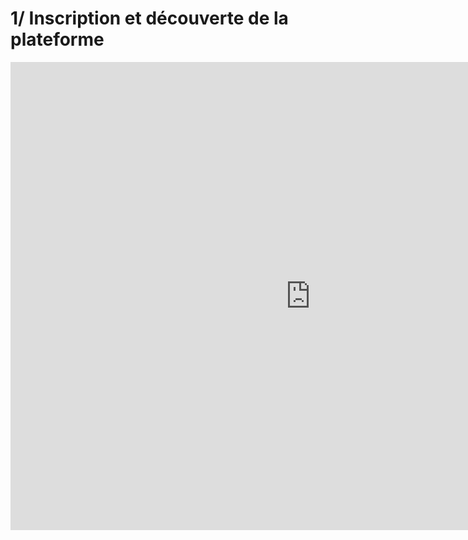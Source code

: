 # 1/ Inscription et découverte de la plateforme

<iframe src="https://docs.google.com/presentation/d/e/2PACX-1vSS9B6_JQcdUoPD48npzju0JQhjLDlh2StPcJFoltq1v0DZRU-Y24-FtGFL0JpIGPoTPI8yCmOuB8Lu/embed?start=false&loop=false&delayms=3000" frameborder="0" width="960" height="749" allowfullscreen="true" mozallowfullscreen="true" webkitallowfullscreen="true"></iframe>